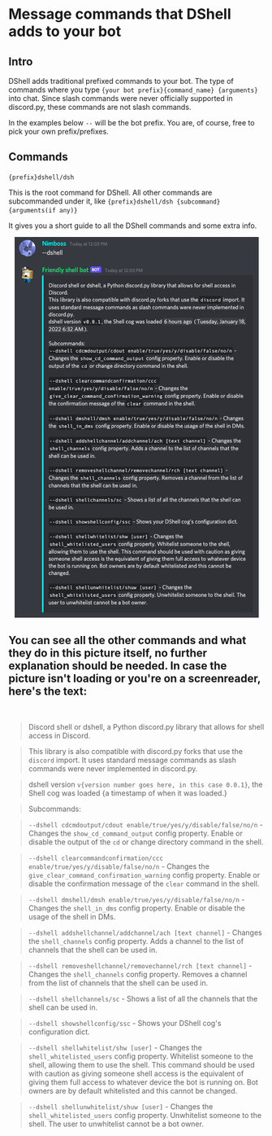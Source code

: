# Message commands that DShell adds to your bot

## Intro

DShell adds traditional prefixed commands to your bot.
The type of commands where you type `{your bot prefix}{command_name} {arguments}` into chat.
Since slash commands were never officially supported in discord.py, these commands are not slash commands.

In the examples below `--` will be the bot prefix. You are, of course, free to pick your own prefix/prefixes.

## Commands

`{prefix}dshell/dsh`

This is the root command for DShell. All other commands are subcommanded under it, like `{prefix}dshell/dsh {subcommand} {arguments(if any)}`

It gives you a short guide to all the DShell commands and some extra info.

<p align="center"><img src="../.github/assets/command-examples/dshell-root-command-example.png" alt="dshell root command example"></p>

## You can see all the other commands and what they do in this picture itself, no further explanation should be needed. In case the picture isn't loading or you're on a screenreader, here's the text:
<br>

> Discord shell or dshell, a Python discord.py library that allows for shell access in Discord.

> This library is also compatible with discord.py forks that use the `discord` import. It uses standard message commands as slash commands were never implemented in discord.py.

> dshell version `v{version number goes here, in this case 0.0.1}`, the Shell cog was loaded {a timestamp of when it was loaded.}

> Subcommands:

> `--dshell cdcmdoutput/cdout enable/true/yes/y/disable/false/no/n` - Changes the `show_cd_command_output` config property. Enable or disable the output of the `cd` or change directory command in the shell.

> `--dshell clearcommandconfirmation/ccc enable/true/yes/y/disable/false/no/n` - Changes the `give_clear_command_confirmation_warning` config property. Enable or disable the confirmation message of the `clear` command in the shell.

> `--dshell dmshell/dmsh enable/true/yes/y/disable/false/no/n` - Changes the `shell_in_dms` config property. Enable or disable the usage of the shell in DMs.

> `--dshell addshellchannel/addchannel/ach [text channel]` - Changes the `shell_channels` config property. Adds a channel to the list of channels that the shell can be used in.

> `--dshell removeshellchannel/removechannel/rch [text channel]` - Changes the `shell_channels` config property. Removes a channel from the list of channels that the shell can be used in.

> `--dshell shellchannels/sc` - Shows a list of all the channels that the shell can be used in.

> `--dshell showshellconfig/ssc` - Shows your DShell cog's configuration dict.

> `--dshell shellwhitelist/shw [user]` - Changes the `shell_whitelisted_users` config property. Whitelist someone to the shell, allowing them to use the shell. This command should be used with caution as giving someone shell access is the equivalent of giving them full access to whatever device the bot is running on. Bot owners are by default whitelisted and this cannot be changed.

> `--dshell shellunwhitelist/shuw [user]` - Changes the `shell_whitelisted_users` config property. Unwhitelist someone to the shell. The user to unwhitelist cannot be a bot owner.